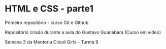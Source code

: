 # HTML e CSS - parte1
 
 Primeiro repositório - curso Git e Github

 Repositório criado durante a aula do Gustavo Guanabara (Curso em vídeo)

 Semana 3 da Mentoria Cloud Girls - Turma 9
